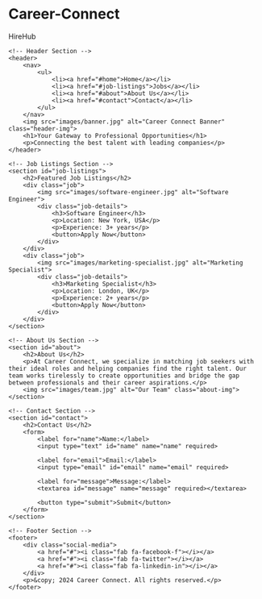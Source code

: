 # Career-Connect
HireHub  
 
 <!DOCTYPE html>
<html lang="en">
<head>
    <meta charset="UTF-8">
    <meta name="viewport" content="width=device-width, initial-scale=1.0">
    <title>Career Connect | Job Hiring Agency</title>
    <link rel="stylesheet" href="style.css">
    <link rel="stylesheet" href="https://cdnjs.cloudflare.com/ajax/libs/font-awesome/6.0.0-beta3/css/all.min.css">
</head>
<body>

    <!-- Header Section -->
    <header>
        <nav>
            <ul>
                <li><a href="#home">Home</a></li>
                <li><a href="#job-listings">Jobs</a></li>
                <li><a href="#about">About Us</a></li>
                <li><a href="#contact">Contact</a></li>
            </ul>
        </nav>
        <img src="images/banner.jpg" alt="Career Connect Banner" class="header-img">
        <h1>Your Gateway to Professional Opportunities</h1>
        <p>Connecting the best talent with leading companies</p>
    </header>

    <!-- Job Listings Section -->
    <section id="job-listings">
        <h2>Featured Job Listings</h2>
        <div class="job">
            <img src="images/software-engineer.jpg" alt="Software Engineer">
            <div class="job-details">
                <h3>Software Engineer</h3>
                <p>Location: New York, USA</p>
                <p>Experience: 3+ years</p>
                <button>Apply Now</button>
            </div>
        </div>
        <div class="job">
            <img src="images/marketing-specialist.jpg" alt="Marketing Specialist">
            <div class="job-details">
                <h3>Marketing Specialist</h3>
                <p>Location: London, UK</p>
                <p>Experience: 2+ years</p>
                <button>Apply Now</button>
            </div>
        </div>
    </section>

    <!-- About Us Section -->
    <section id="about">
        <h2>About Us</h2>
        <p>At Career Connect, we specialize in matching job seekers with their ideal roles and helping companies find the right talent. Our team works tirelessly to create opportunities and bridge the gap between professionals and their career aspirations.</p>
        <img src="images/team.jpg" alt="Our Team" class="about-img">
    </section>

    <!-- Contact Section -->
    <section id="contact">
        <h2>Contact Us</h2>
        <form>
            <label for="name">Name:</label>
            <input type="text" id="name" name="name" required>

            <label for="email">Email:</label>
            <input type="email" id="email" name="email" required>

            <label for="message">Message:</label>
            <textarea id="message" name="message" required></textarea>

            <button type="submit">Submit</button>
        </form>
    </section>

    <!-- Footer Section -->
    <footer>
        <div class="social-media">
            <a href="#"><i class="fab fa-facebook-f"></i></a>
            <a href="#"><i class="fab fa-twitter"></i></a>
            <a href="#"><i class="fab fa-linkedin-in"></i></a>
        </div>
        <p>&copy; 2024 Career Connect. All rights reserved.</p>
    </footer>

</body>
</html>

